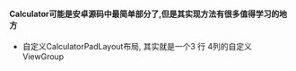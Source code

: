 #### Calculator可能是安卓源码中最简单部分了,但是其实现方法有很多值得学习的地方
* 自定义CalculatorPadLayout布局, 其实就是一个3 行 4列的自定义ViewGroup

